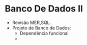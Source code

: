 # Banco De Dados II
 * Revisão MER,SQL.
 * Projeto de Banco de Dados:
    * Dependência funcional
    * 
